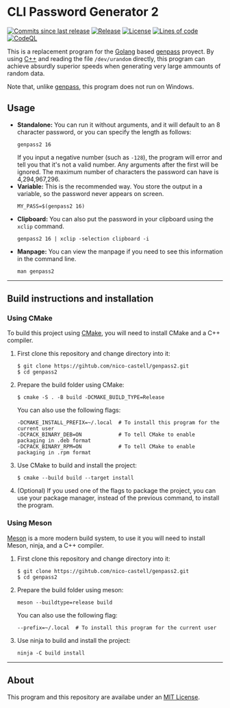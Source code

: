 # CLI Password Generator 2
[![Commits since last release](https://img.shields.io/github/commits-since/nico-castell/genpass2/latest?label=Commits%20since%20last%20release&color=informational&logo=Git&logoColor=white&style=flat-square)](https://github.com/nico-castell/genpass2/commits)
[![Release](https://img.shields.io/github/v/release/nico-castell/genpass2?label=Release&color=informational&logo=GitHub&logoColor=white&style=flat-square)](https://github.com/nico-castell/genpass2/releases)
[![License](https://img.shields.io/github/license/nico-castell/genpass2?label=License&color=informational&logo=Open%20Source%20Initiative&logoColor=white&style=flat-square)](LICENSE)
[![Lines of code](https://img.shields.io/tokei/lines/github/nico-castell/genpass2?label=Lines%20of%20code&color=informational&logo=Go&logoColor=white&style=flat-square)](https://github.com/nico-castell/genpass2)
[![CodeQL](https://img.shields.io/github/workflow/status/nico-castell/genpass2/CodeQL?label=CodeQL&logo=GitHub%20Actions&logoColor=white&style=flat-square)](https://github.com/nico-castell/genpass2/actions/workflows/codeql-analysis.yml)

This is a replacement program for the [Golang](https://golang.org/) based
[genpass](https://github.com/nico-castell/genpass) proyect. By using [C++](https://isocpp.org/) and
reading the file `/dev/urandom` directly, this program can achieve absurdly superior speeds when
generating very large ammounts of random data.

Note that, unlike [genpass](https://github.com/nico-castell/genpass), this program does not run on
Windows.

## Usage
- **Standalone:** You can run it without arguments, and it will default to an 8 character password,
	or you can specify the length as follows:
	```shell
	genpass2 16
	```
	If you input a negative number (such as `-128`), the program will error and tell you that it's not
	a valid number. Any arguments after the first will be ignored. The maximum number of characters
	the password can have is 4,294,967,296.
- **Variable:** This is the recommended way. You store the output in a variable, so the password
	never appears on screen.
	```shell
	MY_PASS=$(genpass2 16)
	```
- **Clipboard:** You can also put the password in your clipboard using the `xclip` command.
	```shell
	genpass2 16 | xclip -selection clipboard -i
	```
- **Manpage:** You can view the manpage if you need to see this information in the command line.
	```shell
	man genpass2
	```

---
## Build instructions and installation
### Using CMake
To build this project using [CMake](https://cmake.org/), you will need to install CMake and a C++
compiler.

1. First clone this repository and change directory into it:
	```shell
	$ git clone https://gihtub.com/nico-castell/genpass2.git
	$ cd genpass2
	```
2. Prepare the build folder using CMake:
	```shell
	$ cmake -S . -B build -DCMAKE_BUILD_TYPE=Release
	```
	You can also use the following flags:
	```shell
	-DCMAKE_INSTALL_PREFIX=~/.local  # To install this program for the current user
	-DCPACK_BINARY_DEB=ON            # To tell CMake to enable packaging in .deb format
	-DCPACK_BINARY_RPM=ON            # To tell CMake to enable packaging in .rpm format
	```
3. Use CMake to build and install the project:
	```shell
	$ cmake --build build --target install
	```
4. (Optional) If you used one of the flags to package the project, you can use your package manager,
	instead of the previous command, to install the program.

### Using Meson
[Meson](https://mesonbuild.com/index.html) is a more modern build system, to use it you will need
to install Meson, ninja, and a C++ compiler.

1. First clone this repository and change directory into it:
	```shell
	$ git clone https://gihtub.com/nico-castell/genpass2.git
	$ cd genpass2
	```
2. Prepare the build folder using meson:
	```shell
	meson --buildtype=release build
	```
	You can also use the following flag:
	```shell
	--prefix=~/.local  # To install this program for the current user
	```
3. Use ninja to build and install the project:
	```shell
	ninja -C build install
	```

---
## About
This program and this repository are availabe under an [MIT License](LICENSE).
